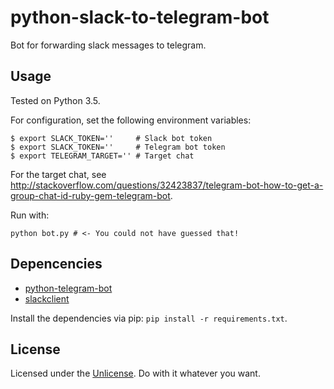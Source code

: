 # python-slack-to-telegram-bot
Bot for forwarding slack messages to telegram.

## Usage
Tested on Python 3.5.

For configuration, set the following environment variables:
```
$ export SLACK_TOKEN=''     # Slack bot token
$ export SLACK_TOKEN=''     # Telegram bot token
$ export TELEGRAM_TARGET='' # Target chat
```
For the target chat, see http://stackoverflow.com/questions/32423837/telegram-bot-how-to-get-a-group-chat-id-ruby-gem-telegram-bot.

Run with:
```
python bot.py # <- You could not have guessed that!
```

## Depencencies
- [python-telegram-bot](https://github.com/slackapi/python-slackclient)
- [slackclient](https://github.com/python-telegram-bot/python-telegram-bot)

Install the dependencies via pip: `pip install -r requirements.txt`.

## License
Licensed under the [Unlicense](http://unlicense.org/).
Do with it whatever you want.
